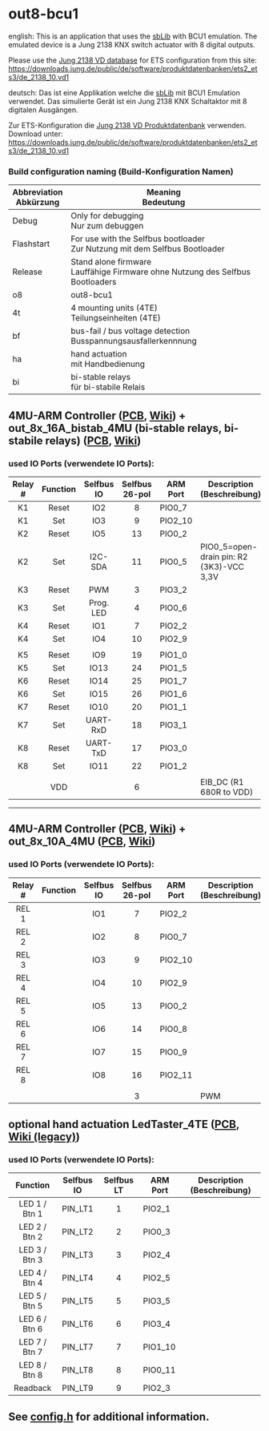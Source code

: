 # out8-bcu1

english:
This is an application that uses the [sbLib](https://selfbus.org) with BCU1 emulation.
The emulated device is a Jung 2138 KNX switch actuator with 8 digital outputs.

Please use the [Jung 2138 VD database](https://downloads.jung.de/public/de/software/produktdatenbanken/ets2_ets3/de_2138_10.vd1) for ETS configuration from this site:
https://downloads.jung.de/public/de/software/produktdatenbanken/ets2_ets3/de_2138_10.vd1

deutsch:
Das ist eine Applikation welche die [sbLib](https://selfbus.org) mit BCU1 Emulation verwendet.
Das simulierte Gerät ist ein Jung 2138 KNX Schaltaktor mit 8 digitalen Ausgängen.

Zur ETS-Konfiguration die [Jung 2138 VD Produktdatenbank](https://downloads.jung.de/public/de/software/produktdatenbanken/ets2_ets3/de_2138_10.vd1) verwenden. Download unter:
https://downloads.jung.de/public/de/software/produktdatenbanken/ets2_ets3/de_2138_10.vd1

### Build configuration naming (Build-Konfiguration Namen) 
| Abbreviation<br>Abkürzung | Meaning<br>Bedeutung                                                             |
|---------------------------|----------------------------------------------------------------------------------|
| Debug                     | Only for debugging<br>Nur zum debuggen                                           |
| Flashstart                | For use with the Selfbus bootloader<br>Zur Nutzung mit dem Selfbus Bootloader    |
| Release                   | Stand alone firmware<br>Lauffähige Firmware ohne Nutzung des Selfbus Bootloaders |
| o8                        | out8-bcu1<br>                                                                    |
| 4t                        | 4 mounting units (4TE)<br>Teilungseinheiten (4TE)                                |
| bf                        | bus-fail / bus voltage detection<br>Busspannungsausfallerkennnung                |
| ha                        | hand actuation<br>mit Handbedienung                                              |
| bi                        | bi-stable relays<br>für bi-stabile Relais                                        |

## 4MU-ARM Controller ([PCB](https://github.com/selfbus/hardware-merged/tree/main/controller_lpc1115/lpc1115_4MU_MID), [Wiki](https://selfbus.org/wiki/hardware/controller/49-4te-controller-arm-lpc1115)) + out_8x_16A_bistab_4MU (bi-stable relays, bi-stabile relays) ([PCB](https://github.com/selfbus/hardware-merged/tree/main/applications_din/out_8x_16A_bistab_4MU), [Wiki](https://selfbus.org/wiki/devices/outputs/25-8-fold-binary-output-4module-units-lpc1115))
### used IO Ports (verwendete IO Ports):
|Relay #|Function|Selfbus IO|Selfbus 26-pol|ARM Port |Description (Beschreibung)               |
|:-----:|:------:|:--------:|:------------:|---------|-----------------------------------------|
|K1     |Reset   |IO2       |8             |PIO0_7   |                                         |
|K1     |Set     |IO3       |9             |PIO2_10  |                                         |
|K2     |Reset   |IO5       |13            |PIO0_2   |                                         |
|K2     |Set     |I2C-SDA   |11            |PIO0_5   |PIO0_5=open-drain pin: R2 (3K3)-VCC 3,3V |
|K3     |Reset   |PWM       |3             |PIO3_2   |                                         |
|K3     |Set     |Prog. LED |4             |PIO0_6   |                                         |
|K4     |Reset   |IO1       |7             |PIO2_2   |                                         |
|K4     |Set     |IO4       |10            |PIO2_9   |                                         |
|       |        |          |              |         |                                         |
|K5     |Reset   |IO9       |19            |PIO1_0   |                                         |
|K5     |Set     |IO13      |24            |PIO1_5   |                                         |
|K6     |Reset   |IO14      |25            |PIO1_7   |                                         |
|K6     |Set     |IO15      |26            |PIO1_6   |                                         |
|K7     |Reset   |IO10      |20            |PIO1_1   |                                         |
|K7     |Set     |UART-RxD  |18            |PIO3_1   |                                         |
|K8     |Reset   |UART-TxD  |17            |PIO3_0   |                                         |
|K8     |Set     |IO11      |22            |PIO1_2   |                                         |
|       |        |          |              |         |                                         |
|       |VDD     |          |6             |         |EIB_DC (R1 680R to VDD)                  |

-------------

## 4MU-ARM Controller ([PCB](https://github.com/selfbus/hardware-merged/tree/main/controller_lpc1115/lpc1115_4MU_MID), [Wiki](https://selfbus.org/wiki/hardware/controller/49-4te-controller-arm-lpc1115)) + out_8x_10A_4MU ([PCB](https://github.com/selfbus/hardware-merged/tree/main/applications_din/out_8x_10A_4MU), [Wiki](https://selfbus.org/wiki/devices/outputs/23-switching-actuator-8x-230v-10a-4mount-units))
### used IO Ports (verwendete IO Ports):
|Relay #|Function|Selfbus IO|Selfbus 26-pol|ARM Port |Description (Beschreibung)      |
|:-----:|:------:|:--------:|:------------:|---------|--------------------------------|
|REL 1  |        |IO1       |7             |PIO2_2   |                                |
|REL 2  |        |IO2       |8             |PIO0_7   |                                |
|REL 3  |        |IO3       |9             |PIO2_10  |                                |
|REL 4  |        |IO4       |10            |PIO2_9   |                                |
|REL 5  |        |IO5       |13            |PIO0_2   |                                |
|REL 6  |        |IO6       |14            |PIO0_8   |                                |
|REL 7  |        |IO7       |15            |PIO0_9   |                                |
|REL 8  |        |IO8       |16            |PIO2_11  |                                |
|       |        |          |              |         |                                |
|       |        |          |3             |         |PWM                             |

## optional hand actuation LedTaster_4TE ([PCB](https://github.com/selfbus/hardware-merged/tree/main/addons/leds_buttons_lpc922ctrl_4MU), [Wiki (legacy)](https://selfbus.myxwiki.org/xwiki/bin/view/Technik/LedTasterBoard_4TE))
### used IO Ports (verwendete IO Ports):
|Function     |Selfbus IO|Selfbus LT|ARM Port |Description (Beschreibung)      |
|:-----------:|:--------:|:--------:|---------|--------------------------------|
|LED 1 / Btn 1|PIN_LT1   |1         |PIO2_1   |                                |
|LED 2 / Btn 2|PIN_LT2   |2         |PIO0_3   |                                |
|LED 3 / Btn 3|PIN_LT3   |3         |PIO2_4   |                                |
|LED 4 / Btn 4|PIN_LT4   |4         |PIO2_5   |                                |
|LED 5 / Btn 5|PIN_LT5   |5         |PIO3_5   |                                |
|LED 6 / Btn 6|PIN_LT6   |6         |PIO3_4   |                                |
|LED 7 / Btn 7|PIN_LT7   |7         |PIO1_10  |                                |
|LED 8 / Btn 8|PIN_LT8   |8         |PIO0_11  |                                |
|Readback     |PIN_LT9   |9         |PIO2_3   |                                |

## See [config.h](inc/config.h) for additional information.